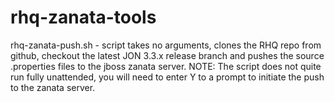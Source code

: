 rhq-zanata-tools
================

rhq-zanata-push.sh - script takes no arguments, clones the RHQ repo from github, checkout the latest JON 3.3.x release branch and pushes the source .properties files to the jboss zanata server.
NOTE: The script does not quite run fully unattended, you will need to enter Y to a prompt to initiate the push to the zanata server.
